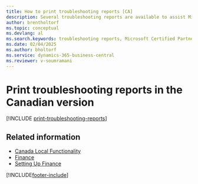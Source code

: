 ```yaml
---
title: How to print troubleshooting reports [CA]
description: Several troubleshooting reports are available to assist Microsoft Certified Partners with troubleshooting issues in the Canadian version.
author: brentholtorf
ms.topic: conceptual
ms.devlang: al
ms.search.keywords: troubleshooting reports, Microsoft Certified Partners
ms.date: 02/04/2025
ms.author: bholtorf
ms.service: dynamics-365-business-central
ms.reviewer: v-soumramani
---
```


# Print troubleshooting reports in the Canadian version

[!INCLUDE [print-troubleshooting-reports](../includes/CAMXUS/print-troubleshooting-reports.md)]

## Related information

- [Canada Local Functionality](canada-local-functionality.md)  
- [Finance](../../finance.md)  
- [Setting Up Finance](../../finance.md)  

[!INCLUDE[footer-include](../../includes/footer-banner.md)]
